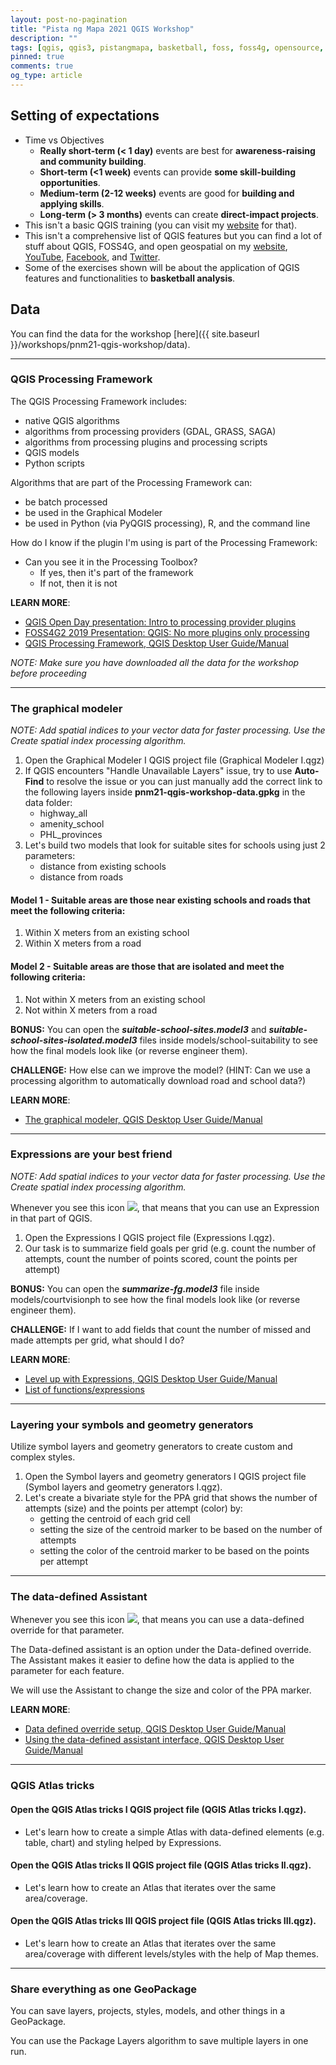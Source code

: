 ```yaml
---
layout: post-no-pagination
title: "Pista ng Mapa 2021 QGIS Workshop"
description: ""
tags: [qgis, qgis3, pistangmapa, basketball, foss, foss4g, opensource, freeasinfreedom, freesoftware]
pinned: true
comments: true
og_type: article
---
```

## Setting of expectations
- Time vs Objectives
  - **Really short-term (< 1 day)** events are best for **awareness-raising and community building**.
  - **Short-term (<1 week)** events can provide **some skill-building opportunities**.
  - **Medium-term (2-12 weeks)** events are good for **building and applying skills**.
  - **Long-term (> 3 months)** events can create **direct-impact projects**.
- This isn't a basic QGIS training (you can visit my [website](https://bnhr.xyz/services/training/spatial) for that).
- This isn't a comprehensive list of QGIS features but you can find a lot of stuff about QGIS, FOSS4G, and open geospatial on my [website](https://bnhr.xyz), [YouTube](https://youtube.com/c/bnhrdotxyz), [Facebook](https://facebook.com/bnhr.xyz), and [Twitter](https://twitter.com/bnhrdotxyz).
- Some of the exercises shown will be about the application of QGIS features and functionalities to **basketball analysis**.

## Data
You can find the data for the workshop [here]({{ site.baseurl }}/workshops/pnm21-qgis-workshop/data).

---
### QGIS Processing Framework
The QGIS Processing Framework includes:
- native QGIS algorithms
- algorithms from processing providers (GDAL, GRASS, SAGA)
- algorithms from processing plugins and processing scripts
- QGIS models
- Python scripts

Algorithms that are part of the Processing Framework can:
- be batch processed
- be used in the Graphical Modeler
- be used in Python (via PyQGIS processing), R, and the command line

How do I know if the plugin I'm using is part of the Processing Framework:
- Can you see it in the Processing Toolbox?
  - If yes, then it's part of the framework
  - If not, then it is not

**LEARN MORE**:
- [QGIS Open Day presentation: Intro to processing provider plugins](https://www.youtube.com/watch?v=9fWQZqPjPVk)
- [FOSS4G2 2019 Presentation: QGIS: No more plugins only processing](https://www.youtube.com/watch?v=pdO49ysuqVY)
- [QGIS Processing Framework, QGIS Desktop User Guide/Manual](https://docs.qgis.org/latest/en/docs/user_manual/processing/index.html)

*NOTE: Make sure you have downloaded all the data for the workshop before proceeding*

---
### The graphical modeler

*NOTE: Add spatial indices to your vector data for faster processing. Use the Create spatial index processing algorithm.*

1. Open the Graphical Modeler I QGIS project file (Graphical Modeler I.qgz)
2. If QGIS encounters "Handle Unavailable Layers" issue, try to use **Auto-Find** to resolve the issue or you can just manually add the correct link to the following layers inside **pnm21-qgis-workshop-data.gpkg** in the data folder:
   - highway_all
   - amenity_school
   - PHL_provinces
3. Let's build two models that look for suitable sites for schools using just 2 parameters:
   - distance from existing schools
   - distance from roads

#### Model 1 - Suitable areas are those near existing schools and roads that meet the following criteria:
1. Within X meters from an existing school
2. Within X meters from a road

#### Model 2 - Suitable areas are those that are isolated and meet the following criteria:
1. Not within X meters from an existing school
2. Not within X meters from a road

**BONUS:** You can open the ***suitable-school-sites.model3*** and ***suitable-school-sites-isolated.model3*** files inside models/school-suitability to see how the final models look like (or reverse engineer them).

**CHALLENGE:** How else can we improve the model? (HINT: Can we use a processing algorithm to automatically download road and school data?)

**LEARN MORE**:
- [The graphical modeler, QGIS Desktop User Guide/Manual](https://docs.qgis.org/latest/en/docs/user_manual/processing/modeler.html)

---
### Expressions are your best friend

*NOTE: Add spatial indices to your vector data for faster processing. Use the Create spatial index processing algorithm.*

Whenever you see this icon ![](https://docs.qgis.org/3.22/en/_images/mIconExpression.png), that means that you can use an Expression in that part of QGIS.

1. Open the Expressions I QGIS project file (Expressions I.qgz).
2. Our task is to summarize field goals per grid (e.g. count the number of attempts, count the number of points scored, count the points per attempt)

**BONUS:** You can open the ***summarize-fg.model3*** file inside models/courtvisionph to see how the final models look like (or reverse engineer them).

**CHALLENGE:** If I want to add fields that count the number of missed and made attempts per grid, what should I do?

**LEARN MORE**:
- [Level up with Expressions, QGIS Desktop User Guide/Manual](https://docs.qgis.org/latest/en/docs/user_manual/expressions/index.html)
- [List of functions/expressions](https://docs.qgis.org/latest/en/docs/user_manual/expressions/functions_list.html)


---
### Layering your symbols and geometry generators

Utilize symbol layers and geometry generators to create custom and complex styles.

1. Open the Symbol layers and geometry generators I QGIS project file (Symbol layers and geometry generators I.qgz).
2. Let's create a bivariate style for the PPA grid that shows the number of attempts (size) and the points per attempt (color) by:
   - getting the centroid of each grid cell
   - setting the size of the centroid marker to be based on the number of attempts
   - setting the color of the centroid marker to be based on the points per attempt

---
### The data-defined Assistant

Whenever you see this icon ![](https://docs.qgis.org/3.22/en/_images/mIconDataDefine.png), that means you can use a data-defined override for that parameter.

The Data-defined assistant is an option under the Data-defined override. The Assistant makes it easier to define how the data is applied to the parameter for each feature.

We will use the Assistant to change the size and color of the PPA marker.

**LEARN MORE**:
- [Data defined override setup, QGIS Desktop User Guide/Manual](https://docs.qgis.org/3.22/en/docs/user_manual/introduction/general_tools.html#data-defined-override-setup)
- [Using the data-defined assistant interface, QGIS Desktop User Guide/Manual](https://docs.qgis.org/latest/en/docs/user_manual/introduction/general_tools.html#data-defined-assistant)

---
### QGIS Atlas tricks

#### Open the QGIS Atlas tricks I QGIS project file (QGIS Atlas tricks I.qgz).
- Let's learn how to create a simple Atlas with data-defined elements (e.g. table, chart) and styling helped by Expressions.

#### Open the QGIS Atlas tricks II QGIS project file (QGIS Atlas tricks II.qgz).
- Let's learn how to create an Atlas that iterates over the same area/coverage.

#### Open the QGIS Atlas tricks III QGIS project file (QGIS Atlas tricks III.qgz).
- Let's learn how to create an Atlas that iterates over the same area/coverage with different levels/styles with the help of Map themes.

---
### Share everything as one GeoPackage

You can save layers, projects, styles, models, and other things in a GeoPackage.

You can use the Package Layers algorithm to save multiple layers in one run.